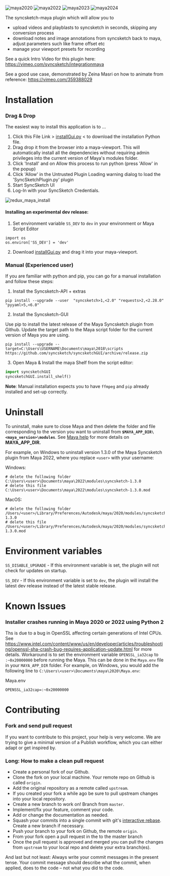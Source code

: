![maya2020](https://img.shields.io/badge/Maya2020-tested-brightgreen.svg)
![maya2022](https://img.shields.io/badge/Maya2022-tested-brightgreen.svg)
![maya2023](https://img.shields.io/badge/Maya2023-tested-brightgreen.svg)
![maya2024](https://img.shields.io/badge/Maya2024-tested-brightgreen.svg)

The syncsketch-maya plugin which will allow you to 
- upload videos and playblasts to syncsketch in seconds, skipping any conversion process
- download notes and image annotations from syncsketch back to maya, adjust parameters such like frame offset etc
- manage your viewport presets for recording

See a quick Intro Video for this plugin here: https://vimeo.com/syncsketch/integrationmaya

See a good use case, demonstrated by Zeina Masri on how to animate from reference: https://vimeo.com/359388029

# Installation

### Drag & Drop

The easiest way to install this application is to ...
1. Click this File Link > [installGui.py](https://github.com/syncsketch/syncsketch-maya/releases/latest/download/installGui.py) < to download the installation Python file.
2. Drag drop it from the browser into a maya-viewport.
This will automatically install all the dependencies without requiring admin privileges into the current version of Maya's modules folder.
3. Click 'Install' and on Allow this process to run python (press 'Allow' in the popup)
4. Click 'Allow' in the Untrusted Plugin Loading warning dialog to load the 'SyncSketchPlugin.py' plugin
5. Start SyncSketch UI
6. Log-In with your SyncSketch Credentials.

![redux_maya_install](https://user-images.githubusercontent.com/10859650/72236028-0bec0e80-358a-11ea-92da-9fdc698e50e7.gif)

#### Installing an experimental dev release:


1) Set environment variable `SS_DEV` to `dev` in your environment or Maya Script Editor

```
import os
os.environ['SS_DEV'] = 'dev'
```

2) Download [installGui.py](https://github.com/syncsketch/syncsketch-maya/releases/download/dev/installGui.py) and drag it into your maya-viewport.

### Manual (Experienced user)


If you are familiar with python and pip, you can go for a manual installation and follow these steps:

1. Install the Syncsketch-API + extras
``` 
pip install --upgrade --user  "syncsketch>1,<2.0" "requests>2,<2.28.0" "pyyaml>5,<6.0"`
```

2. Install the Syncsketch-GUI

Use pip to install the latest release of the Maya Syncsketch plugin from Github. Update the target path to the Maya script folder for the current version of Maya you are using.
```
pip install --upgrade --target=C:\Users\USERNAME\Documents\maya\2018\scripts https://github.com/syncsketch/syncsketchGUI/archive/release.zip
```

3. Open Maya & Install the maya Shelf from the script editor:
```python
import syncsketchGUI
syncsketchGUI.install_shelf()
```


__Note__: Manual installation expects you to have `ffmpeg` and `pip` already installed and set-up correctly.

# Uninstall
To uninstall, make sure to close Maya and then delete the folder and file corresponding to the version you want to 
uninstall from **`$MAYA_APP_DIR\<maya_version>\modules`**. 
See [Maya help](https://help.autodesk.com/view/MAYAUL/2024/ENU/?guid=GUID-228CCA33-4AFE-4380-8C3D-18D23F7EAC72) 
for more details on **MAYA_APP_DIR.**

For example, on Windows to uninstall version 1.3.0 of the Maya Syncsketch plugin from Maya 2022, 
where you replace `<user>` with your username:

Windows:
```shell
# delete the following folder
C:\Users\<user>\Documents\maya\2022\modules\syncsketch-1.3.0
# delete this file
C:\Users\<user>\Documents\maya\2022\modules\syncsketch-1.3.0.mod
```

MacOS:
```shell
# delete the following folder
/Users/<user>/Library/Preferences/Autodesk/maya/2020/modules/syncsketch-1.3.0
# delete this file
/Users/<user>/Library/Preferences/Autodesk/maya/2020/modules/syncsketch-1.3.0.mod
```

# Environment variables
`SS_DISABLE_UPGRADE` - If this environment variable is set, the plugin will not check for updates on startup.

`SS_DEV` - If this environment variable is set to `dev`, the plugin will install the latest dev release instead of the latest stable release.

# Known Issues
 ### Installer crashes running in Maya 2020 or 2022 using Python 2

Ths is due to a bug in OpenSSL affecting certain generations of Intel CPUs. See https://www.intel.com/content/www/us/en/developer/articles/troubleshooting/openssl-sha-crash-bug-requires-application-update.html for more details.
Workaround is to set the environment variable `OPENSSL_ia32cap` to `:~0x20000000` before running the Maya. This can be done in the `Maya.env` file in your `MAYA_APP_DIR` folder. For example, on Windows, you would add the following line to `C:\Users\<user>\Documents\maya\2020\Maya.env`:

Maya.env
```
OPENSSL_ia32cap=:~0x20000000
```


# Contributing

### Fork and send pull request
If you want to contribute to this project, your help is very welcome. We are trying to give a minimal version of a Publish workflow, which you can either adapt or get inspired by. 


### Long: How to make a clean pull request

- Create a personal fork of our Github.
- Clone the fork on your local machine. Your remote repo on Github is called `origin`.
- Add the original repository as a remote called `upstream`.
- If you created your fork a while ago be sure to pull upstream changes into your local repository.
- Create a new branch to work on! Branch from `master`.
- Implement/fix your feature, comment your code.
- Add or change the documentation as needed.
- Squash your commits into a single commit with git's [interactive rebase](https://help.github.com/articles/interactive-rebase). Create a new branch if necessary.
- Push your branch to your fork on Github, the remote `origin`.
- From your fork open a pull request in the to the master branch
- Once the pull request is approved and merged you can pull the changes from `upstream` to your local repo and delete
your extra branch(es).

And last but not least: Always write your commit messages in the present tense. Your commit message should describe what the commit, when applied, does to the code – not what you did to the code.
